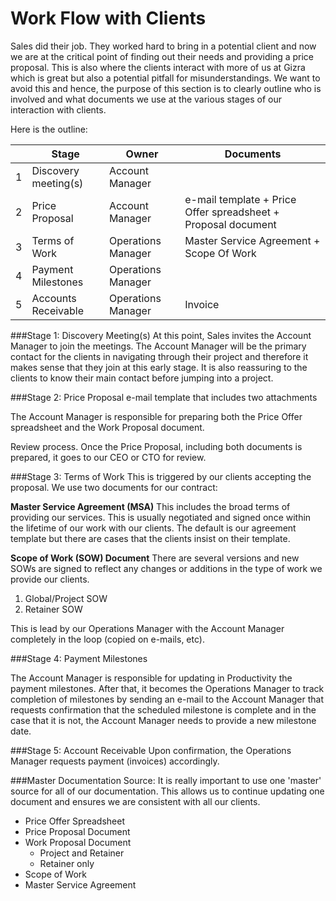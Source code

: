 # Work Flow with Clients

Sales did their job. They worked hard to bring in a potential client and now we are at the critical point of finding out their needs and providing a price proposal. This is also where the clients interact with more of us at Gizra which is great but also a potential pitfall for misunderstandings. We want to avoid this and hence, the purpose of this section is to clearly outline who is involved and what documents we use at the various stages of our interaction with clients. 

Here is the outline:

| | Stage | Owner | Documents |
| -- | -- | -- | -- |
| 1 | Discovery meeting(s)  | Account Manager |  |
| 2 | Price Proposal | Account Manager| e-mail template + Price Offer spreadsheet +  Proposal document |
| 3 | Terms of Work | Operations Manager| Master Service Agreement + Scope Of Work|
| 4 | Payment Milestones  | Operations Manager |  |
| 5 | Accounts Receivable | Operations Manager | Invoice |

###Stage 1: Discovery Meeting(s)
At this point, Sales invites the Account Manager to join the meetings. The Account Manager will be the primary contact for the clients in navigating through their project and therefore it makes sense that they join at this early stage. It is also reassuring to the clients to know their main contact before jumping into a project.

###Stage 2: Price Proposal
e-mail template that includes two attachments

The Account Manager is responsible for preparing both the Price Offer spreadsheet and the Work Proposal document. 

Review process. Once the Price Proposal, including both documents is prepared, it goes to our CEO or CTO for review.

###Stage 3: Terms of Work
This is triggered by our clients accepting the proposal.  We use two documents for our contract: 

**Master Service Agreement (MSA)**
This includes the broad terms of providing our services. This is usually negotiated and signed once within the lifetime of our work with our clients. The default is our agreement template but there are cases that the clients insist on their template.

**Scope of Work (SOW) Document**
There are several versions and new SOWs are signed to reflect any changes or additions in the type of work we provide our clients. 
1. Global/Project SOW
2. Retainer SOW

This is lead by our Operations Manager with the Account Manager completely in the loop (copied on e-mails, etc).

###Stage 4: Payment Milestones

The Account Manager is responsible for updating in Productivity the payment milestones. After that, it becomes the Operations Manager to track completion of milestones by sending an e-mail to the Account Manager that requests confirmation that the scheduled milestone is complete and in the case that it is not, the Account Manager needs to provide a new milestone date.

###Stage 5: Account Receivable
Upon confirmation, the Operations Manager requests payment (invoices) accordingly.

###Master Documentation Source:
It is really important to use one 'master' source for all of our documentation. This allows us to continue updating one document and ensures we are consistent with all our clients.

* Price Offer Spreadsheet
* Price Proposal Document
* Work Proposal Document
  * Project and Retainer
  * Retainer only
* Scope of Work
* Master Service Agreement


